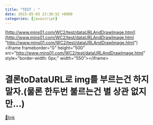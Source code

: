 ```yaml
---
title: "TEST : "
date: 2015-05-03 23:30:52 +0900
categories: [javascript]
---
```


[http://www.mins01.com/WC2/test/dataURLAndDrawImage.html](http://www.mins01.com/WC2/test/dataURLAndDrawImage.html "http://www.mins01.com/WC2/test/dataURLAndDrawImage.html")  
&lt;iframe frameborder="0" height="500" src="http://www.mins01.com/WC2/test/dataURLAndDrawImage.html" style="border-width: 0px;" width="550"&gt;&lt;/iframe&gt;  
  
  
# 결론toDataURL로 img를 부르는건 하지 말자.(물론 한두번 불르는건 별 상관 없지만...)


[🔗link](http://www.mins01.com/mh/tech/read/945)